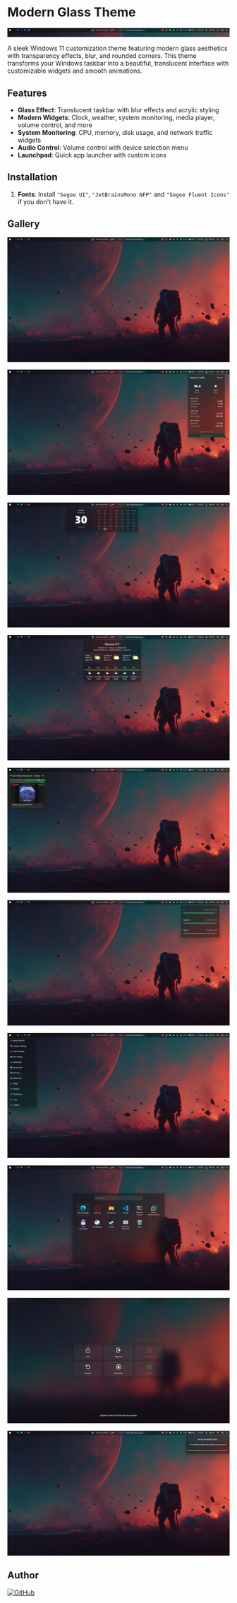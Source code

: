 # Modern Glass Theme

![Theme Overview](https://github.com/airfortech/YASB-Modern-Glass-Theme/raw/main/gallery/preview.png)

A sleek Windows 11 customization theme featuring modern glass aesthetics with transparency effects, blur, and rounded corners. This theme transforms your Windows taskbar into a beautiful, translucent interface with customizable widgets and smooth animations.

## Features

- **Glass Effect**: Translucent taskbar with blur effects and acrylic styling
- **Modern Widgets**: Clock, weather, system monitoring, media player, volume control, and more
- **System Monitoring**: CPU, memory, disk usage, and network traffic widgets
- **Audio Control**: Volume control with device selection menu
- **Launchpad**: Quick app launcher with custom icons

## Installation

1. **Fonts**: Install `"Segoe UI"`, `"JetBrainsMono NFP"` and `"Segoe Fluent Icons"` if you don't have it.

## Gallery

![Preview 1](https://github.com/airfortech/YASB-Modern-Glass-Theme/raw/main/gallery/preview-01.jpg)

![Preview 2](https://github.com/airfortech/YASB-Modern-Glass-Theme/raw/main/gallery/preview-02.jpg)

![Preview 3](https://github.com/airfortech/YASB-Modern-Glass-Theme/raw/main/gallery/preview-03.jpg)

![Preview 4](https://github.com/airfortech/YASB-Modern-Glass-Theme/raw/main/gallery/preview-04.jpg)

![Preview 5](https://github.com/airfortech/YASB-Modern-Glass-Theme/raw/main/gallery/preview-05.jpg)

![Preview 6](https://github.com/airfortech/YASB-Modern-Glass-Theme/raw/main/gallery/preview-06.jpg)

![Preview 7](https://github.com/airfortech/YASB-Modern-Glass-Theme/raw/main/gallery/preview-07.jpg)

![Preview 8](https://github.com/airfortech/YASB-Modern-Glass-Theme/raw/main/gallery/preview-08.jpg)

![Preview 9](https://github.com/airfortech/YASB-Modern-Glass-Theme/raw/main/gallery/preview-09.jpg)

![Preview 10](https://github.com/airfortech/YASB-Modern-Glass-Theme/raw/main/gallery/preview-10.jpg)

## Author
[![GitHub](https://img.shields.io/badge/GitHub-airfortech-181717?logo=github&style=flat-square)](https://github.com/airfortech)
